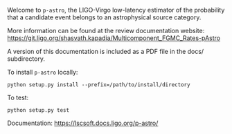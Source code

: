 Welcome to `p-astro`, the LIGO-Virgo low-latency estimator of the probability that a
candidate event belongs to an astrophysical source category.

More information can be found at the review documentation website:
   https://git.ligo.org/shasvath.kapadia/Multicomponent_FGMC_Rates-pAstro

A version of this documentation is included as a PDF file in the docs/ subdirectory.

To install `p-astro` locally:

`python setup.py install --prefix=/path/to/install/directory`

To test:

`python setup.py test`

Documentation:
https://lscsoft.docs.ligo.org/p-astro/